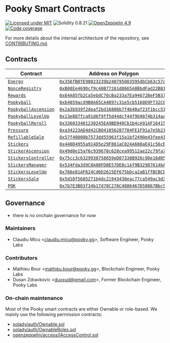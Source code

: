 # Pooky Smart Contracts

[![Licensed under MIT](https://img.shields.io/badge/license-MIT-blue?style=flat-square)](LICENSE)
![Solidity 0.8.21](https://img.shields.io/badge/Solidity-0.8.21-%23363636?style=flat-square&logo=solidity)
[![OpenZeppelin 4.9](https://img.shields.io/badge/OpenZeppelin-4.9-%234E5EE4?style=flat-square&logo=openzeppelin)](https://docs.openzeppelin.com/contracts/4.x/)
[![Code coverage](https://img.shields.io/codecov/c/gh/pooky-labs/smart-contracts?logo=codecov&style=flat-square&token=Ks4qCi1bN3)](https://app.codecov.io/gh/pooky-labs/smart-contracts)

For more details about the internal architecture of the repository, see [CONTRIBUTING.md](CONTRIBUTING.md).

## Contracts

| Contract                                                                                                                                                 | Address on Polygon                                                                                                              |
| -------------------------------------------------------------------------------------------------------------------------------------------------------- | ------------------------------------------------------------------------------------------------------------------------------- |
| [`Energy`](https://github.com/pooky-labs/smart-contracts/blob/a9cb86055339ccb3b313b35ffbca7ecdf12358f6/src/common/Energy.sol)                            | [`0x356fB0fE98023239b240795003595dbCb63c57cd`](https://polygonscan.com/address/0x356fB0fE98023239b240795003595dbCb63c57cd#code) |
| [`NonceRegistry`](https://github.com/pooky-labs/smart-contracts/blob/f15873dd3cffa045fd0029763c50fa00ab8c2134/src/common/NonceRegistry.sol)              | [`0xB08Ee469Dcf9c40B77261d8665A8BbdFad22B818`](https://polygonscan.com/address/0xB08Ee469Dcf9c40B77261d8665A8BbdFad22B818#code) |
| [`Rewards`](https://github.com/pooky-labs/smart-contracts/blob/5f4932e4525771953b91d349a3a615b338f02d43/src/game/Rewards.sol)                            | [`0x64A85fb2Ca5ebdC70cBa233a7Ea94672BeF5B372`](https://polygonscan.com/address/0x64A85fb2Ca5ebdC70cBa233a7Ea94672BeF5B372#code) |
| [`Pookyball`](https://github.com/pooky-labs/smart-contracts/blob/9f11c880e8bd31c9a266b3738c8b17463cf77cfa/src/tokens/Pookyball.sol)                      | [`0xb4859acd9B0A65CA4897c31e5cb5160D9Ff32C0A`](https://polygonscan.com/address/0xb4859acd9B0A65CA4897c31e5cb5160D9Ff32C0A#code) |
| [`PookyballAscension`](https://github.com/pooky-labs/smart-contracts/blob/fba76ea65e3b99b425b473bf5d689837ebedeb18/src/pookyball/PookyballAscension.sol) | [`0x2a3b939f2deaf2bd16806b7f4b48af23f1bcc515`](https://polygonscan.com/address/0x2a3b939f2deaf2bd16806b7f4b48af23f1bcc515#code) |
| [`PookyballLevelUp`](https://github.com/pooky-labs/smart-contracts/blob/fba76ea65e3b99b425b473bf5d689837ebedeb18/src/pookyball/PookyballLevelUp.sol)     | [`0x13e887fca91d6f9ff5d44dcf44f9b9074b314aab`](https://polygonscan.com/address/0x13e887fca91d6f9ff5d44dcf44f9b9074b314aab#code) |
| [`PookyballReroll`](https://github.com/pooky-labs/smart-contracts/blob/1c40639834a1f5f7bafb191c2cc7c94a8a2be92f/src/pookyball/PookyballReroll.sol)       | [`0x336033401230245EA9BD940Cb1b4cA91AF16415f`](https://polygonscan.com/address/0x336033401230245EA9BD940Cb1b4cA91AF16415f#code) |
| [`Pressure`](https://github.com/pooky-labs/smart-contracts/blob/fba76ea65e3b99b425b473bf5d689837ebedeb18/src/pookyball/Pressure.sol)                     | [`0xa34223AD4d42CB041056287784FE1F91a7e5b21A`](https://polygonscan.com/address/0xa34223AD4d42CB041056287784FE1F91a7e5b21A#code) |
| [`RefillableSale`](https://github.com/pooky-labs/smart-contracts/blob/fba76ea65e3b99b425b473bf5d689837ebedeb18/src/pookyball/RefillableSale.sol)         | [`0x57f48000b7573dd55963f15a1bf2490e43fee41c`](https://polygonscan.com/address/0x57f48000b7573dd55963f15a1bf2490e43fee41c#code) |
| [`Stickers`](https://github.com/pooky-labs/smart-contracts/blob/f15873dd3cffa045fd0029763c50fa00ab8c2134/src/stickers/Stickers.sol)                      | [`0x440D4955a914D5e29F861aC024A608aE41c56cB6`](https://polygonscan.com/address/0x440D4955a914D5e29F861aC024A608aE41c56cB6#code) |
| [`StickerAscension`](https://github.com/pooky-labs/smart-contracts/blob/fba76ea65e3b99b425b473bf5d689837ebedeb18/src/stickers/StickersAscension.sol)     | [`0x49d0e15af6c939670c628cea99512ae22c79fa7c`](https://polygonscan.com/address/0x49d0e15af6c939670c628cea99512ae22c79fa7c#code) |
| [`StickersController`](https://github.com/pooky-labs/smart-contracts/blob/f15873dd3cffa045fd0029763c50fa00ab8c2134/src/stickers/StickersController.sol)  | [`0x75cc3c6329930758659eD87338B926c90e16d05F`](https://polygonscan.com/address/0x75cc3c6329930758659eD87338B926c90e16d05F#code) |
| [`StickersManager`](https://github.com/pooky-labs/smart-contracts/blob/f15873dd3cffa045fd0029763c50fa00ab8c2134/src/stickers/StickersManager.sol)        | [`0x534Fda3d9C8A08FD0E57DE8c1Af9B32987614bA1`](https://polygonscan.com/address/0x534Fda3d9C8A08FD0E57DE8c1Af9B32987614bA1#code) |
| [`StickersLevelUp`](https://github.com/pooky-labs/smart-contracts/blob/f15873dd3cffa045fd0029763c50fa00ab8c2134/src/stickers/StickersLevelUp.sol)        | [`0x766e81AF624Cd6D2615EF675bDca2aB1ffBCBCbE`](https://polygonscan.com/address/0x766e81AF624Cd6D2615EF675bDca2aB1ffBCBCbE#code) |
| [`StickersSale`](https://github.com/pooky-labs/smart-contracts/blob/fba76ea65e3b99b425b473bf5d689837ebedeb18/src/stickers/StickersSale.sol)              | [`0x5d10f5685271b4dc21943438eac77ca549ac3d36`](https://polygonscan.com/address/0x5d10f5685271b4dc21943438eac77ca549ac3d36#code) |
| [`POK`](https://github.com/pooky-labs/smart-contracts/blob/fba76ea65e3b99b425b473bf5d689837ebedeb18/src/tokens/POK.sol)                                  | [`0x7b7E3B03f34b17d70C276C4886467D58867Bbc94`](https://polygonscan.com/address/0x7b7E3B03f34b17d70C276C4886467D58867Bbc94#code) |

## Governance

- there is no onchain governance for now

### Maintainers

- Claudiu Micu <[claudiu.micu@pooky.gg](mailto:claudiu.micu@pooky.gg)>, Software Engineer, Pooky Labs

### Contributors

- Mathieu Bour <[mathieu.bour@pooky.gg](mailto:mathieu.bour@pooky.gg)>, Blockchain Engineer, Pooky Labs
- Dusan Zdravkovic <[duxxud@gmail.com](mailto:duxxud@gmail.com)>, Former Blockchain Engineer, Pooky Labs

### On-chain maintenance

Most of the Pooky smart contracts are either Ownable or role-based.
We mainly use the following permission contracts:

- [solady/auth/Ownable.sol](https://github.com/Vectorized/solady/blob/main/src/auth/Ownable.sol)
- [solady/auth/OwnableRoles.sol](https://github.com/Vectorized/solady/blob/main/src/auth/OwnableRoles.sol)
- [openzeppelin/access/IAccessControl.sol](https://github.com/OpenZeppelin/openzeppelin-contracts/blob/17c1a3a4584e2cbbca4131f2f1d16168c92f2310/contracts/access/AccessControl.sol)
